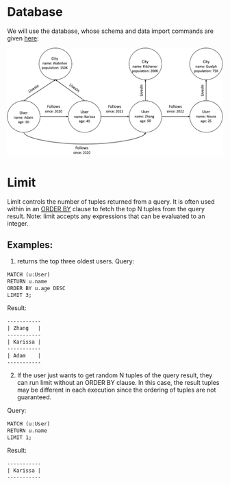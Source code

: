 # Database
We will use the database, whose schema and data import commands are given [here](example-database.md):

<img src="running-example.png" width="800">

# Limit 
Limit controls the number of tuples returned from a query. It is often used within in an [ORDER BY](order-by.md) clause to fetch the top N tuples from the query result. Note: limit accepts any expressions that can be evaluated to an integer.

## Examples:
1. returns the top three oldest users.
Query:
```
MATCH (u:User)
RETURN u.name
ORDER BY u.age DESC
LIMIT 3;
```
Result:
```
-----------
| Zhang   |
-----------
| Karissa |
-----------
| Adam    |
-----------
```

2. If the user just wants to get random N tuples of the query result, they can run limit without an ORDER BY clause. In this case, the result tuples may be different in each execution since the ordering of tuples are not guaranteed.

Query:
```
MATCH (u:User)
RETURN u.name
LIMIT 1;
```
Result:
```
-----------
| Karissa |
-----------
```
